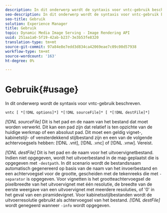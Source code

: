 ```yaml
---
description: In dit onderwerp wordt de syntaxis voor vntc-gebruik beschreven.
seo-description: In dit onderwerp wordt de syntaxis voor vntc-gebruik beschreven.
seo-title: Gebruik
solution: Experience Manager
title: Gebruik
topic: Dynamic Media Image Serving - Image Rendering API
uuid: 251aa1a0-5f19-42ab-b237-3e3b53fe8320
translation-type: tm+mt
source-git-commit: 97a84e8e7edd3d834ca42069eae7c09c00d57938
workflow-type: tm+mt
source-wordcount: '163'
ht-degree: 0%

---
```



# Gebruik{#usage}

In dit onderwerp wordt de syntaxis voor vntc-gebruik beschreven.

`vntc [ *[!DNL options]*] *[!DNL sourceFile]* [ *[!DNL destFile]*]`

*[!DNL sourceFile]* Dit is het pad en de naam van het bestand dat moet worden verwerkt. Dit kan een pad zijn dat relatief is ten opzichte van de huidige werkmap of een absoluut pad. Dit moet een geldig vignet-, kabinetstijl- of vensterdekkend stijlbestand zijn en een van de volgende achtervoegsels hebben: [!DNL .vnt], [!DNL .vnc] of [!DNL .vnw]. Vereist.

*[!DNL destFile]* Dit is het pad en de naam voor het uitvoervignetbestand. Indien niet opgegeven, wordt het uitvoerbestand in de map geplaatst die is opgegeven met `-destpath`. In dit scenario wordt de bestandsnaam automatisch gegenereerd op basis van de naam van het invoerbestand en een achtervoegsel voor de grootte, gescheiden met de tekenreeks die met `-separator` is opgegeven. Voor vignetten is het grootteachtervoegsel de pixelbreedte van het uitvoervignet met één resolutie, de breedte van de eerste weergave van een uitvoervignet met meerdere resoluties, of &#39;0&#39; in het geval van een piramidevignet. Voor kabinetsstijlbestanden wordt de uitvoerresolutie gebruikt als achtervoegsel van het bestand. *[!DNL destFile]* wordt genegeerd wanneer  `-info` wordt opgegeven.
